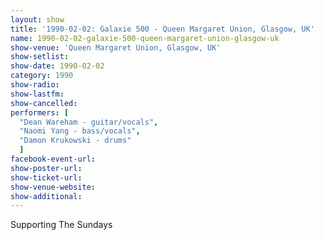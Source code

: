 ```yaml
---
layout: show
title: '1990-02-02: Galaxie 500 - Queen Margaret Union, Glasgow, UK'
name: 1990-02-02-galaxie-500-queen-margaret-union-glasgow-uk
show-venue: 'Queen Margaret Union, Glasgow, UK'
show-setlist: 
show-date: 1990-02-02
category: 1990
show-radio: 
show-lastfm: 
show-cancelled: 
performers: [
  "Dean Wareham - guitar/vocals",
  "Naomi Yang - bass/vocals",
  "Damon Krukowski - drums"
  ]
facebook-event-url: 
show-poster-url: 
show-ticket-url: 
show-venue-website: 
show-additional: 
---
```


Supporting The Sundays